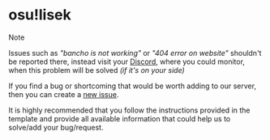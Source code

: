 # osu!lisek
> [!NOTE]
> Issues such as *"bancho is not working"* or *"404 error on website"* shouldn't be reported there, instead visit your [Discord](https://discord.gg/Pke7upHf3m), where you could monitor, when this problem will be solved *(if it's on your side)*

If you find a bug or shortcoming that would be worth adding to our server, then you can create a [new issue](https://github.com/osu-lisek/issues/issues/new/choose).

It is highly recommended that you follow the instructions provided in the template and provide all available information
that could help us to solve/add your bug/request.